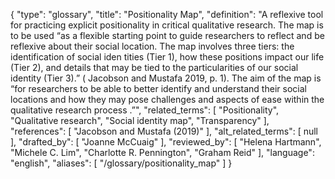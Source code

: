 {
    "type": "glossary",
    "title": "Positionality Map",
    "definition": "A reflexive tool for practicing explicit positionality in critical qualitative research. The map is to be used “as a flexible starting point to guide researchers to reflect and be reflexive about their social location. The map involves three tiers: the identification of social iden tities (Tier 1), how these positions impact our life (Tier 2), and details that may be tied to the particularities of our social identity (Tier 3).” ( Jacobson and Mustafa 2019, p. 1). The aim of the map is “for researchers to be able to better identify and understand their social locations and how they may pose challenges and aspects of ease within the qualitative research process .”",
    "related_terms": [
        "Positionality",
        "Qualitative research",
        "Social identity map",
        "Transparency"
    ],
    "references": [
        "Jacobson and Mustafa (2019)"
    ],
    "alt_related_terms": [
        null
    ],
    "drafted_by": [
        "Joanne McCuaig"
    ],
    "reviewed_by": [
        "Helena Hartmann",
        "Michele C. Lim",
        "Charlotte R. Pennington",
        "Graham Reid"
    ],
    "language": "english",
    "aliases": [
        "/glossary/positionality_map"
    ]
}
